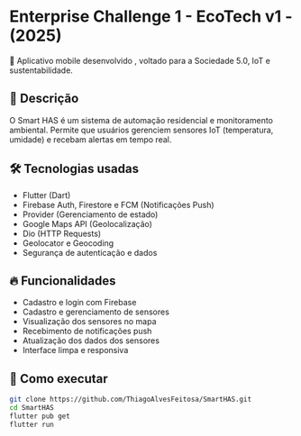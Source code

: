 # Enterprise Challenge 1 - EcoTech v1 - (2025)


🚀 Aplicativo mobile desenvolvido , voltado para a Sociedade 5.0, IoT e sustentabilidade.

## 📱 Descrição

O Smart HAS é um sistema de automação residencial e monitoramento ambiental. Permite que usuários gerenciem sensores IoT (temperatura, umidade) e recebam alertas em tempo real.

## 🛠️ Tecnologias usadas
- Flutter (Dart)
- Firebase Auth, Firestore e FCM (Notificações Push)
- Provider (Gerenciamento de estado)
- Google Maps API (Geolocalização)
- Dio (HTTP Requests)
- Geolocator e Geocoding
- Segurança de autenticação e dados

## 🔥 Funcionalidades
- Cadastro e login com Firebase
- Cadastro e gerenciamento de sensores
- Visualização dos sensores no mapa
- Recebimento de notificações push
- Atualização dos dados dos sensores
- Interface limpa e responsiva

## 🚀 Como executar
```bash
git clone https://github.com/ThiagoAlvesFeitosa/SmartHAS.git
cd SmartHAS
flutter pub get
flutter run
